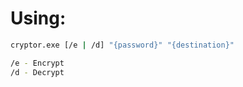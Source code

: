# Using:

```bash
cryptor.exe [/e | /d] "{password}" "{destination}"

/e - Encrypt
/d - Decrypt
```

